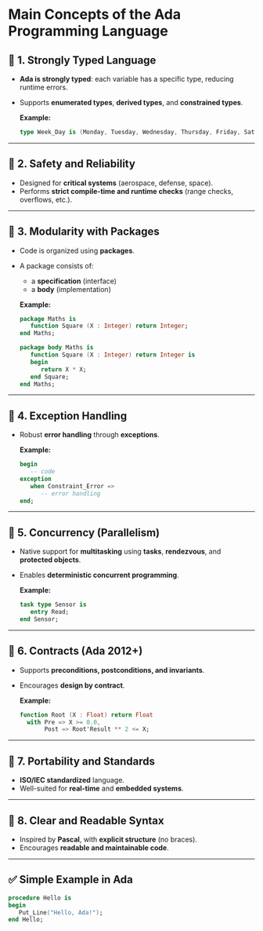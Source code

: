 # Main Concepts of the Ada Programming Language

## 🔹 1. Strongly Typed Language
- **Ada is strongly typed**: each variable has a specific type, reducing runtime errors.
- Supports **enumerated types**, **derived types**, and **constrained types**.

  **Example:**
  ```ada
  type Week_Day is (Monday, Tuesday, Wednesday, Thursday, Friday, Saturday, Sunday);
  ```

---

## 🔹 2. Safety and Reliability
- Designed for **critical systems** (aerospace, defense, space).
- Performs **strict compile-time and runtime checks** (range checks, overflows, etc.).

---

## 🔹 3. Modularity with Packages
- Code is organized using **packages**.
- A package consists of:
  - a **specification** (interface)
  - a **body** (implementation)

  **Example:**
  ```ada
  package Maths is
     function Square (X : Integer) return Integer;
  end Maths;

  package body Maths is
     function Square (X : Integer) return Integer is
     begin
        return X * X;
     end Square;
  end Maths;
  ```

---

## 🔹 4. Exception Handling
- Robust **error handling** through **exceptions**.

  **Example:**
  ```ada
  begin
     -- code
  exception
     when Constraint_Error =>
        -- error handling
  end;
  ```

---

## 🔹 5. Concurrency (Parallelism)
- Native support for **multitasking** using **tasks**, **rendezvous**, and **protected objects**.
- Enables **deterministic concurrent programming**.

  **Example:**
  ```ada
  task type Sensor is
     entry Read;
  end Sensor;
  ```

---

## 🔹 6. Contracts (Ada 2012+)
- Supports **preconditions, postconditions, and invariants**.
- Encourages **design by contract**.

  **Example:**
  ```ada
  function Root (X : Float) return Float
    with Pre => X >= 0.0,
         Post => Root'Result ** 2 <= X;
  ```

---

## 🔹 7. Portability and Standards
- **ISO/IEC standardized** language.
- Well-suited for **real-time** and **embedded systems**.

---

## 🔹 8. Clear and Readable Syntax
- Inspired by **Pascal**, with **explicit structure** (no braces).
- Encourages **readable and maintainable code**.

---

## ✅ Simple Example in Ada
```ada
procedure Hello is
begin
   Put_Line("Hello, Ada!");
end Hello;
```
